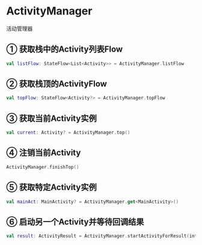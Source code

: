 # ActivityManager

活动管理器

## ① 获取栈中的Activity列表Flow

```kotlin
val listFlow: StateFlow<List<Activity>> = ActivityManager.listFlow
```

## ② 获取栈顶的ActivityFlow

```kotlin
val topFlow: StateFlow<Activity?> = ActivityManager.topFlow
```

## ③ 获取当前Activity实例

```kotlin
val current: Activity? = ActivityManager.top()
```

## ④ 注销当前Activity

```kotlin
ActivityManager.finishTop()
```

## ⑤ 获取特定Activity实例

```kotlin
val mainAct: MainActivity? = ActivityManager.get<MainActivity>()
```

## ⑥ 启动另一个Activity并等待回调结果

```kotlin
val result: ActivityResult = ActivityManager.startActivityForResult(intent)
```